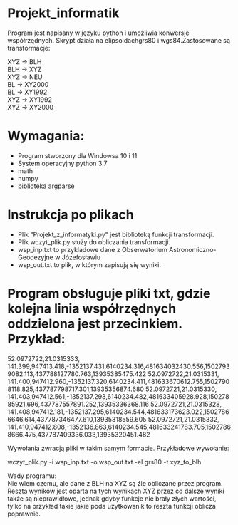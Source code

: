 # Projekt_informatik
Program jest napisany w języku python i umożliwia konwersje współrzędnych. Skrypt działa na elipsoidachgrs80 i wgs84.Zastosowane są transformacje:

XYZ -> BLH                                                                                                                                        
BLH -> XYZ                                                                                                                                          
XYZ -> NEU                                                                                                                                          
BL -> XY2000                                                                                                                                            
BL -> XY1992                                                                                                                                                  
XYZ -> XY1992                                                                                                                                               
XYZ -> XY2000                                                                                                                                                       

# Wymagania:                                                                                                                                                   
- Program stworzony dla Windowsa 10 i 11                                                                                                                          
- System operacyjny python 3.7                                                                                                                                   
- math                                                                                                                                                          
- numpy                                                                                                                                                          
- biblioteka argparse                                                                                                                                            

# Instrukcja po plikach

- Plik "Projekt_z_informatyki.py" jest biblioteką funkcji transformacji.
- Plik wczyt_plik.py służy do obliczania transformacji.
- wsp_inp.txt to przykładowe dane z Obserwatorium Astronomiczno-Geodezyjne w Józefosławiu
- wsp_out.txt to plik, w którym zapisują się wyniki.




# Program obsługuje pliki txt, gdzie kolejna linia współrzędnych oddzielona jest przecinkiem. Przykład:

52.0972722,21.0315333,   141.399,947413.418,-1352137.431,6140234.316,481634032430.556,15027939082.113,437788127780.763,13935385475.422
52.0972722,21.0315331,   141.400,947412.960,-1352137.320,6140234.411,481633670612.755,15027908118.825,437787798717.301,13935356874.680
52.0972721,21.0315330,   141.403,947412.561,-1352137.293,6140234.482,481633405928.928,15027885921.696,437787557891.252,13935336368.116
52.0972721,21.0315328,   141.408,947412.181,-1352137.295,6140234.544,481633173623.022,15027866646.614,437787346477.610,13935318559.605
52.0972721,21.0315332,   141.410,947412.808,-1352136.863,6140234.545,481633241783.705,15027868666.475,437787409336.033,13935320451.482

Wywołania zwracją pliki w takim samym formacie. Przykładowe wywołanie:

 wczyt_plik.py -i wsp_inp.txt -o wsp_out.txt -el grs80 -t xyz_to_blh


Wady programu:                                                            
Nie wiem czemu, ale dane z BLH na XYZ są źle obliczane przez program. Reszta wyników jest oparta na tych wynikach XYZ przez co dalsze wyniki także są nieprawidłowe, jednak gdyby funkcje nie brały złych wartości, tylko na przykład takie jakie poda użytkowanik to reszta funkcji oblicza poprawnie.


